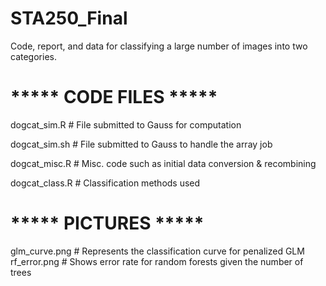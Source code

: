 STA250_Final
============

Code, report, and data for classifying a large number of images into two categories.


# ***** CODE FILES *****
dogcat_sim.R      # File submitted to Gauss for computation

dogcat_sim.sh     # File submitted to Gauss to handle the array job

dogcat_misc.R     # Misc. code such as initial data conversion & recombining

dogcat_class.R    # Classification methods used

# ***** PICTURES *****
glm_curve.png     # Represents the classification curve for penalized GLM
rf_error.png      # Shows error rate for random forests given the number of trees
